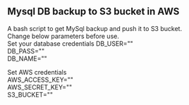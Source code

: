 ## Mysql DB backup to S3 bucket in AWS
A bash script to get MySql backup and push it to S3 bucket. <br />
Change below parameters before use.  
Set your database credentials
DB_USER="" <br />
DB_PASS="" <br />
DB_NAME=""

Set AWS credentials <br />
AWS_ACCESS_KEY="" <br />
AWS_SECRET_KEY="" <br />
S3_BUCKET=""
